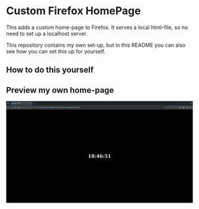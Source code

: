 # Custom Firefox HomePage
This adds a custom home-page to Firefox. 
It serves a local html-file, so no need to set up a localhost server. 

This repository contains my own set-up, 
but in this README you can also see how you can set this up for yourself.

## How to do this yourself 


## Preview my own home-page
![Image of my custom home-page](./images/preview.png)
